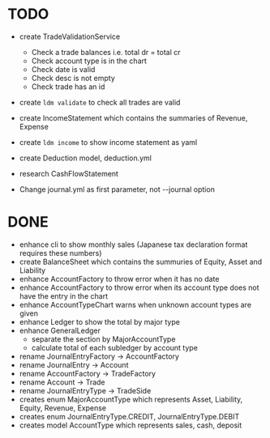 # TODO

- create TradeValidationService
  - Check a trade balances i.e. total dr = total cr
  - Check account type is in the chart
  - Check date is valid
  - Check desc is not empty
  - Check trade has an id

- create `ldm validate` to check all trades are valid
- create IncomeStatement which contains the summaries of Revenue, Expense
- create `ldm income` to show income statement as yaml
- create Deduction model, deduction.yml
- research CashFlowStatement
- Change journal.yml as first parameter, not --journal option

# DONE
- enhance cli to show monthly sales (Japanese tax declaration format requires these numbers)
- create BalanceSheet which contains the summuries of Equity, Asset and Liability
- enhance AccountFactory to throw error when it has no date
- enhance AccountFactory to throw error when its account type does not have the entry in the chart
- enhance AccountTypeChart warns when unknown account types are given
- enhance Ledger to show the total by major type
- enhance GeneralLedger
  - separate the section by MajorAccountType
  - calculate total of each subledger by account type
- rename JournalEntryFactory -> AccountFactory
- rename JournalEntry -> Account
- rename AccountFactory -> TradeFactory
- rename Account -> Trade
- rename JournalEntryType -> TradeSide
- creates enum MajorAccountType which represents Asset, Liability, Equity, Revenue, Expense
- creates enum JournalEntryType.CREDIT, JournalEntryType.DEBIT
- creates model AccountType which represents sales, cash, deposit
